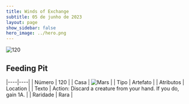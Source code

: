 ```yaml
---
title: Winds of Exchange
subtitle: 05 de junho de 2023
layout: page
show_sidebar: false
hero_image: ../hero.png
---
```


![120](https://mastervault-storage-prod.s3.amazonaws.com/media/card_front/en/600_120_b9c2c798b4be_en.png)


## Feeding Pit

|----|----|
| Número | 120 |
| Casa | ![Mars](https://archonarcana.com/images/thumb/d/de/Mars.png/22px-Mars.png "Marte") |
| Tipo | Artefato |
| Atributos | Location |
| Texto | Action: Discard a creature from your hand. If you do, gain 1A. |
| Raridade | Rara |
